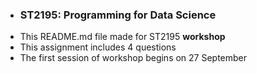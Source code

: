 * ### ST2195: Programming for Data Science
* This README.md file made for ST2195 **workshop**
* This assignment includes 4 questions 
* The first session of workshop begins on 27 September
